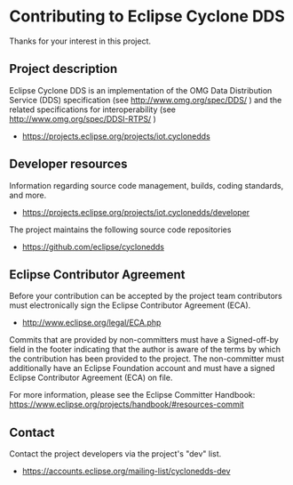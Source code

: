 # Contributing to Eclipse Cyclone DDS

Thanks for your interest in this project.

## Project description

Eclipse Cyclone DDS is an implementation of the OMG Data Distribution Service
(DDS) specification (see http://www.omg.org/spec/DDS/ ) and the related
specifications for interoperability (see http://www.omg.org/spec/DDSI-RTPS/ )

* https://projects.eclipse.org/projects/iot.cyclonedds

## Developer resources

Information regarding source code management, builds, coding standards, and
more.

* https://projects.eclipse.org/projects/iot.cyclonedds/developer

The project maintains the following source code repositories

* https://github.com/eclipse/cyclonedds

## Eclipse Contributor Agreement

Before your contribution can be accepted by the project team contributors must
electronically sign the Eclipse Contributor Agreement (ECA).

* http://www.eclipse.org/legal/ECA.php

Commits that are provided by non-committers must have a Signed-off-by field in
the footer indicating that the author is aware of the terms by which the
contribution has been provided to the project. The non-committer must
additionally have an Eclipse Foundation account and must have a signed Eclipse
Contributor Agreement (ECA) on file.

For more information, please see the Eclipse Committer Handbook:
https://www.eclipse.org/projects/handbook/#resources-commit

## Contact

Contact the project developers via the project's "dev" list.

* https://accounts.eclipse.org/mailing-list/cyclonedds-dev
